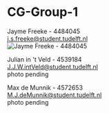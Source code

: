 # CG-Group-1

Jayme Freeke - 4484045<br />
j.s.freeke@student.tudelft.nl<br />
![Jayme Freeke - 4484045](http://i.imgur.com/s5cjMHa.jpg)<br />

Julian in 't Veld - 4539184 <br />
J.J.W.intVeld@student.tudelft.nl<br />
photo pending <br />

Max de Munnik - 4572653 <br />
M.J.deMunnik@student.tudelft.nl<br />
photo pending<br />

